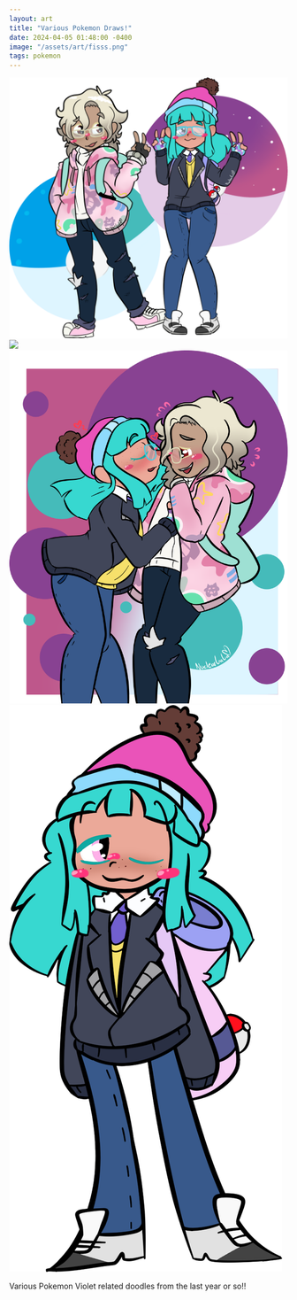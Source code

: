 ```yaml
---
layout: art
title: "Various Pokemon Draws!"
date: 2024-04-05 01:48:00 -0400
image: "/assets/art/fisss.png"
tags: pokemon
---
```

<img src= "/assets/art/sword and violet.png"  style="max-width:100%;max-height:100vh">
<img src= "/assets/art/dragapult.png"  style="max-width:100%;max-height:100vh">
<img src= "/assets/art/wonders.png"  style="max-width:100%;max-height:100vh">
<img src= "/assets/art/violet.png"  style="max-width:100%;max-height:100vh">

Various Pokemon Violet related doodles from the last year or so!!